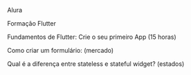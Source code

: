Alura

Formação Flutter</br>

Fundamentos de Flutter: Crie o seu primeiro App (15 horas)</br>

Como criar um formulário: (mercado)</br>

Qual é a diferença entre stateless e stateful widget? (estados)</br>